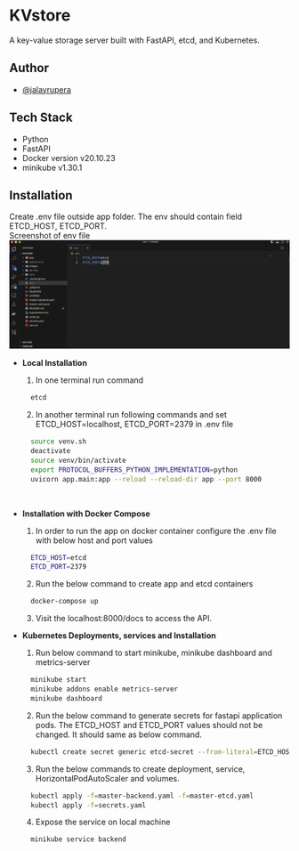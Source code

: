 
# KVstore

A key-value storage server built with FastAPI, etcd, and Kubernetes.



## Author

- [@jalayrupera](https://www.github.com/jalayrupera)


## Tech Stack

- Python
- FastAPI
- Docker version v20.10.23
- minikube v1.30.1


## Installation

Create .env file outside app folder. The env should contain field ETCD_HOST, ETCD_PORT.  
Screenshot of env file
&nbsp;
![picture alt](images/env.png)


- **Local Installation**
    1. In one terminal run command
    ```bash
      etcd
    ```
    2. In another terminal run following commands
     and set ETCD_HOST=localhost, ETCD_PORT=2379 in .env file

    ```bash
      source venv.sh
      deactivate
      source venv/bin/activate
      export PROTOCOL_BUFFERS_PYTHON_IMPLEMENTATION=python
      uvicorn app.main:app --reload --reload-dir app --port 8000
    ``` 
    &nbsp;
- **Installation with Docker Compose**
    1. In order to run the app on docker container configure the .env file with below host and port values
    ```bash
      ETCD_HOST=etcd
      ETCD_PORT=2379
    ```
    2. Run the below command to create app and etcd containers
    ```bash
      docker-compose up
    ```
    3. Visit the localhost:8000/docs to access the API.
    &nbsp;
- **Kubernetes Deployments, services and Installation**
    1. Run below command to start minikube, minikube dashboard and metrics-server
    ```bash
      minikube start
      minikube addons enable metrics-server
      minikube dashboard
    ```
    2. Run the below command to generate secrets for fastapi application pods. The ETCD_HOST and ETCD_PORT values should not be changed. It should same as below command.
    ```bash
      kubectl create secret generic etcd-secret --from-literal=ETCD_HOST=etcd --from-literal=ETCD_PORT=2379 --dry-run -o yaml > secrets.yaml
    ```
    3. Run the below commands to create deployment, service, HorizontalPodAutoScaler and volumes.
    ```bash
      kubectl apply -f=master-backend.yaml -f=master-etcd.yaml
      kubectl apply -f=secrets.yaml
    ``` 
    4. Expose the service on local machine
    ```bash
      minikube service backend
    ```
    
